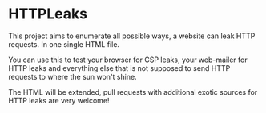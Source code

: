 # HTTPLeaks

This project aims to enumerate all possible ways, a website can leak HTTP requests. In one single HTML file.

You can use this to test your browser for CSP leaks, your web-mailer for HTTP leaks and everything else that is not supposed to send HTTP requests to where the sun won't shine.

The HTML will be extended, pull requests with additional exotic sources for HTTP leaks are very welcome!
